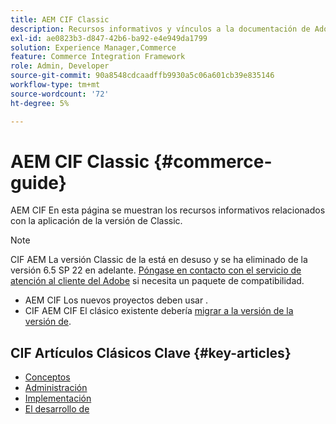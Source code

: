 ```yaml
---
title: AEM CIF Classic
description: Recursos informativos y vínculos a la documentación de Adobe Experience Manager CIF Classic.
exl-id: ae0823b3-d847-42b6-ba92-e4e949da1799
solution: Experience Manager,Commerce
feature: Commerce Integration Framework
role: Admin, Developer
source-git-commit: 90a8548cdcaadffb9930a5c06a601cb39e835146
workflow-type: tm+mt
source-wordcount: '72'
ht-degree: 5%

---
```



# AEM CIF Classic {#commerce-guide}

AEM CIF En esta página se muestran los recursos informativos relacionados con la aplicación de la versión de Classic.

>[!NOTE]
>
>CIF AEM La versión Classic de la está en desuso y se ha eliminado de la versión 6.5 SP 22 en adelante.  [Póngase en contacto con el servicio de atención al cliente del Adobe](https://experienceleague.adobe.com/es?support-solution=General#support) si necesita un paquete de compatibilidad.
>
>* AEM CIF Los nuevos proyectos deben usar [](/help/commerce/cif/introduction.md).
>* CIF AEM CIF El clásico existente debería [migrar a la versión de la versión de](/help/commerce/cif/migration.md).

## CIF Artículos Clásicos Clave {#key-articles}

* [Conceptos ](administering/concepts.md)
* [Administración](administering/generic.md)
* [Implementación](deploying/ecommerce.md)
* [El desarrollo de](developing/ecommerce.md)
